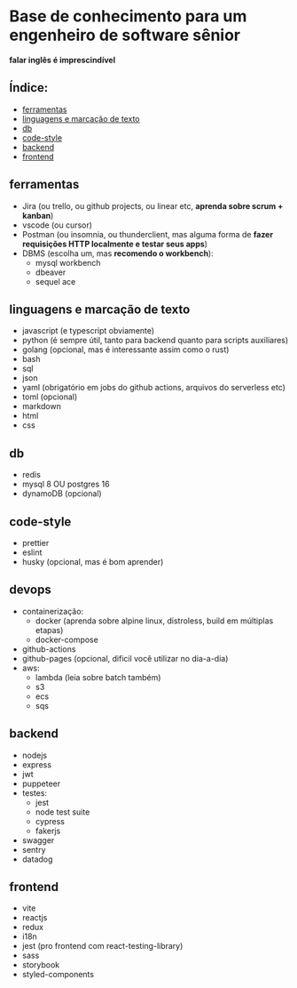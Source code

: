 # Base de conhecimento para um engenheiro de software sênior  
**falar inglês é imprescindível**  
## Índice:
- [ferramentas](#ferramentas)
- [linguagens e marcação de texto](#linguagens-e-marcação-de-texto)
- [db](#db)
- [code-style](#code-style)
- [backend](#backend)
- [frontend](#frontend)

## ferramentas
- Jira (ou trello, ou github projects, ou linear etc, **aprenda sobre scrum + kanban**)
- vscode (ou cursor)
- Postman (ou insomnia, ou thunderclient, mas alguma forma de **fazer requisições HTTP localmente e testar seus apps**)
- DBMS (escolha um, mas **recomendo o workbench**):
  - mysql workbench
  - dbeaver
  - sequel ace

## linguagens e marcação de texto  
- javascript (e typescript obviamente)
- python (é sempre útil, tanto para backend quanto para scripts auxiliares)
- golang (opcional, mas é interessante assim como o rust)
- bash
- sql
- json
- yaml (obrigatório em jobs do github actions, arquivos do serverless etc)
- toml (opcional)
- markdown
- html
- css

## db  
- redis
- mysql 8 OU postgres 16
- dynamoDB (opcional)

## code-style  
- prettier
- eslint
- husky (opcional, mas é bom aprender)

## devops  
- containerização:
  - docker (aprenda sobre alpine linux, distroless, build em múltiplas etapas)
  - docker-compose
- github-actions
- github-pages (opcional, dificil você utilizar no dia-a-dia)
- aws:
  - lambda (leia sobre batch também)
  - s3
  - ecs
  - sqs

## backend  
- nodejs
- express
- jwt
- puppeteer
- testes:
  - jest 
  - node test suite
  - cypress
  - fakerjs
- swagger
- sentry
- datadog

## frontend  
- vite
- reactjs
- redux
- i18n
- jest (pro frontend com react-testing-library)
- sass
- storybook
- styled-components
